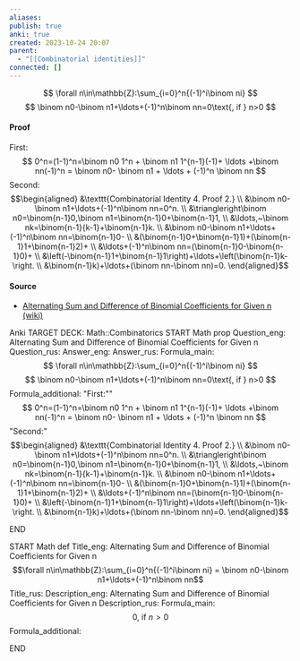 ```yaml
---
aliases: 
publish: true
anki: true
created: 2023-10-24 20:07
parent:
  - "[[Combinatorial identities]]"
connected: []
---
```

$$
\forall n\in\mathbb{Z}:\sum_{i=0}^n{(-1)^i\binom ni}
$$
$$
\binom n0-\binom n1+\ldots+(-1)^n\binom nn=0\text{, if } n>0
$$
#### Proof
First:
$$
0^n=(1-1)^n=\binom n0 1^n + \binom n1 1^{n-1}(-1)+ \ldots +\binom nn(-1)^n = \binom n0-  \binom n1 + \ldots + (-1)^n \binom nn
$$
Second:
$$\begin{aligned}
&\texttt{Combinatorial Identity 4. Proof 2.} \\
&\binom n0-\binom n1+\ldots+(-1)^n\binom nn=0^n. \\
&\triangleright\binom n0=\binom{n-1}0,\binom n1=\binom{n-1}0+\binom{n-1}1, \\
&\ldots,~\binom nk=\binom{n-1}{k-1}+\binom{n-1}k. \\
&\binom n0-\binom n1+\ldots+(-1)^n\binom nn=\binom{n-1}0- \\
&(\binom{n-1}0+\binom{n-1}1)+(\binom{n-1}1+\binom{n-1}2)+ \\
&\ldots+(-1)^n\binom nn=(\binom{n-1}0-\binom{n-1}0)+ \\
&\left(-\binom{n-1}1+\binom{n-1}1\right)+\ldots+\left(\binom{n-1}k-\right. \\
&\binom{n-1}k)+\ldots+(\binom nn-\binom nn)=0.
\end{aligned}$$

#### Source
- [Alternating Sum and Difference of Binomial Coefficients for Given n (wiki)](https://proofwiki.org/wiki/Alternating_Sum_and_Difference_of_Binomial_Coefficients_for_Given_n "Alternating Sum and Difference of Binomial Coefficients for Given n")

Anki
TARGET DECK: Math::Combinatorics
START
Math prop
Question_eng: Alternating Sum and Difference of Binomial Coefficients for Given n
Question_rus: 
Answer_eng: 
Answer_rus: 
Formula_main: $$
\forall n\in\mathbb{Z}:\sum_{i=0}^n{(-1)^i\binom ni}
$$
$$
\binom n0-\binom n1+\ldots+(-1)^n\binom nn=0\text{, if } n>0
$$
Formula_additional: "First:""
$$
0^n=(1-1)^n=\binom n0 1^n + \binom n1 1^{n-1}(-1)+ \ldots +\binom nn(-1)^n = \binom n0-  \binom n1 + \ldots + (-1)^n \binom nn
$$
"Second:"
$$\begin{aligned}
&\texttt{Combinatorial Identity 4. Proof 2.} \\
&\binom n0-\binom n1+\ldots+(-1)^n\binom nn=0^n. \\
&\triangleright\binom n0=\binom{n-1}0,\binom n1=\binom{n-1}0+\binom{n-1}1, \\
&\ldots,~\binom nk=\binom{n-1}{k-1}+\binom{n-1}k. \\
&\binom n0-\binom n1+\ldots+(-1)^n\binom nn=\binom{n-1}0- \\
&(\binom{n-1}0+\binom{n-1}1)+(\binom{n-1}1+\binom{n-1}2)+ \\
&\ldots+(-1)^n\binom nn=(\binom{n-1}0-\binom{n-1}0)+ \\
&\left(-\binom{n-1}1+\binom{n-1}1\right)+\ldots+\left(\binom{n-1}k-\right. \\
&\binom{n-1}k)+\ldots+(\binom nn-\binom nn)=0.
\end{aligned}$$
<!--ID: 1698168880312-->
END


START
Math def
Title_eng: Alternating Sum and Difference of Binomial Coefficients for Given n $$\forall n\in\mathbb{Z}:\sum_{i=0}^n{(-1)^i\binom ni} = \binom n0-\binom n1+\ldots+(-1)^n\binom nn$$ 
Title_rus: 
Description_eng: Alternating Sum and Difference of Binomial Coefficients for Given n
Description_rus: 
Formula_main: $$0\text{, if } n>0$$
Formula_additional:
<!--ID: 1698168880317-->
END











